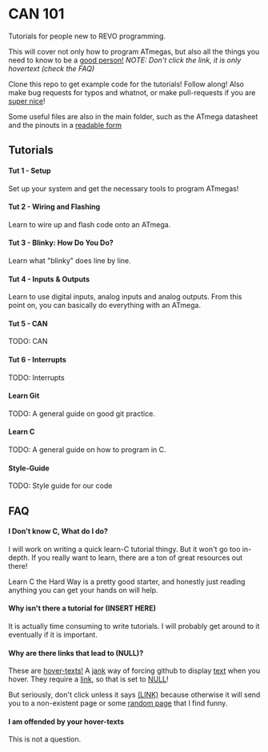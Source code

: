 # CAN 101
Tutorials for people new to REVO programming.

This will cover not only how to program ATmegas, but also all the things you need to know to be a [good person!](NULL "Well, not really. They will probably make you a worse person") 
*NOTE: Don't click the link, it is only hovertext (check the FAQ)*

Clone this repo to get example code for the tutorials! Follow along! Also make bug requests for typos and whatnot, or make pull-requests if you are [super nice](NULL "<3")!

Some useful files are also in the main folder, such as the ATmega datasheet and the pinouts in a [readable form](NULL "The datasheet has a terrible format for the pinouts, and it is really hard to read. I painstakingly transcribed them into a text document.")

## Tutorials
#### Tut 1 - Setup
Set up your system and get the necessary tools to program ATmegas!

#### Tut 2 - Wiring and Flashing
Learn to wire up and flash code onto an ATmega. 

#### Tut 3 - Blinky: How Do You Do?
Learn what "blinky" does line by line.

#### Tut 4 - Inputs & Outputs
Learn to use digital inputs, analog inputs and analog outputs. From this point on, you can basically do everything with an ATmega.

#### Tut 5 - CAN
TODO: CAN

#### Tut 6 - Interrupts
TODO: Interrupts

#### Learn Git
TODO: A general guide on good git practice.

#### Learn C
TODO: A general guide on how to program in C.

#### Style-Guide
TODO: Style guide for our code

## FAQ
#### I Don't know C, What do I do?
I will work on writing a quick learn-C tutorial thingy. But it won't go too in-depth. If you really want to learn, there are a ton of great resources out there!

Learn C the Hard Way is a pretty good starter, and honestly just reading anything you can get your hands on will help.

#### Why isn't there a tutorial for (INSERT HERE)
It is actually time consuming to write tutorials. I will probably get around to it eventually if it is important.

#### Why are there links that lead to (NULL)?
These are [hover-texts!](NULL "Hi I am hovertext") A [jank](null "So jank") way of forcing github to display [text](null "Like me!") when you hover. They require a [link](null "Woops! Not a link"), so that is set to [NULL](null "Null is not a valid link so it breaks! Don't click it!")! 

But seriously, don't click unless it says [(LINK)](https://www.youtube.com/watch?v=dQw4w9WgXcQ "See, you can click now!") because otherwise it will send you to a non-existent page or some [random page](http://www.findtheinvisiblecow.com/ "cow? Cow? COW! COW! COW COW COW!!!!") that I find funny.

#### I am offended by your hover-texts
This is not a question. 
